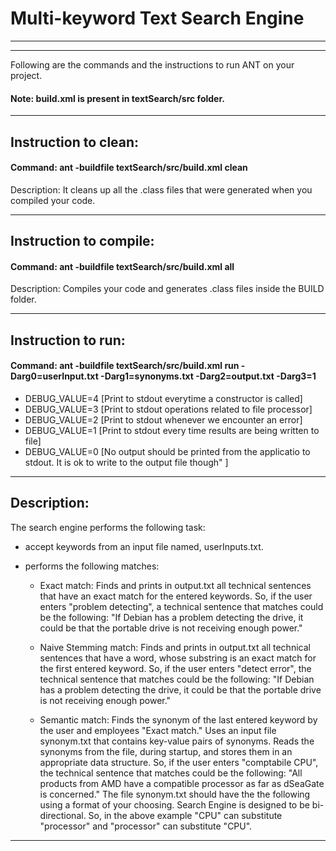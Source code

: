 # Multi-keyword Text Search Engine

-----------------------------------------------------------------------
-----------------------------------------------------------------------


Following are the commands and the instructions to run ANT on your project.
#### Note: build.xml is present in textSearch/src folder.

-----------------------------------------------------------------------
## Instruction to clean:

#### Command: ant -buildfile textSearch/src/build.xml clean

Description: It cleans up all the .class files that were generated when you
compiled your code.

-----------------------------------------------------------------------
## Instruction to compile:

#### Command: ant -buildfile textSearch/src/build.xml all

Description: Compiles your code and generates .class files inside the BUILD folder.

-----------------------------------------------------------------------
## Instruction to run:

#### Command: ant -buildfile textSearch/src/build.xml run -Darg0=userInput.txt -Darg1=synonyms.txt -Darg2=output.txt -Darg3=1

* DEBUG_VALUE=4 [Print to stdout everytime a constructor is called]
* DEBUG_VALUE=3 [Print to stdout operations related to file processor]
* DEBUG_VALUE=2 [Print to stdout whenever we encounter an error]
* DEBUG_VALUE=1 [Print to stdout every time results are being written to file]
* DEBUG_VALUE=0 [No output should be printed from the applicatio to stdout. It is ok to write to the output file though" ]

-----------------------------------------------------------------------
## Description:
The search engine performs the following task:

* accept keywords from an input file named, userInputs.txt.
* performs the following matches:

	* Exact match: Finds and prints in output.txt all technical sentences that have an exact match for the entered keywords. 
		     So, if the user enters "problem detecting", a technical sentence that matches could be the following: "If Debian has a problem detecting 
		     the drive, it could be that the portable drive is not receiving enough power."

	* Naive Stemming match: Finds and prints in output.txt all technical sentences that have a word, whose substring is an exact match 
	                        for the first entered keyword. So, if the user enters "detect error", the technical sentence that matches 
				could be the following: "If Debian has a problem detecting the drive, it could be that the portable drive 
				is not receiving enough power."

	* Semantic match: Finds the synonym of the last entered keyword by the user and employees "Exact match." Uses an input file synonym.txt 
			  that contains key-value pairs of synonyms. Reads the synonyms from the file, during startup, and stores them in an appropriate 
			  data structure. So, if the user enters "comptabile CPU", the technical sentence that matches could be the following: "All
			  products from AMD have a compatible processor as far as dSeaGate is concerned." The file synonym.txt should have the the
			  following using a format of your choosing. Search Engine is designed to be bi-directional. So, in the above example "CPU" can substitute 
			  "processor" and "processor" can substitute "CPU".


-----------------------------------------------------------------------



